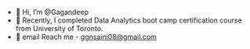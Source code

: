 - 👋 Hi, I’m @Gagandeep
- 🌱 Recently, I completed Data Analytics boot camp certification course from University of Toronto.
-  :email: email Reach me - ggnsaini08@gmail.com

<!---
Gagan-hub/Gagan-hub is a ✨ special ✨ repository because its `README.md` (this file) appears on your GitHub profile.
You can click the Preview link to take a look at your changes.
--->
